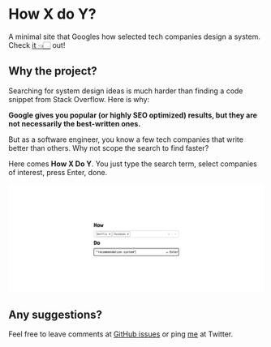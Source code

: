 # How X do Y?

A minimal site that Googles how selected tech companies design a system. Check [it 👈🏻](howxdoy.vercel.app) out!

## Why the project?

Searching for system design ideas is much harder than finding a code snippet from Stack Overflow. Here is why:

**Google gives you popular (or highly SEO optimized) results, but they are not necessarily the best-written ones.**

But as a software engineer, you know a few tech companies that write better than others. Why not scope the search to find faster?

Here comes **How X Do Y**. You just type the search term, select companies of interest, press Enter, done.

![Preview](preview.png)
## Any suggestions?

Feel free to leave comments at [GitHub issues](https://github.com/YikSanChan/howXdoY/issues) or ping [me](https://twitter.com/yiksanchan) at Twitter.
